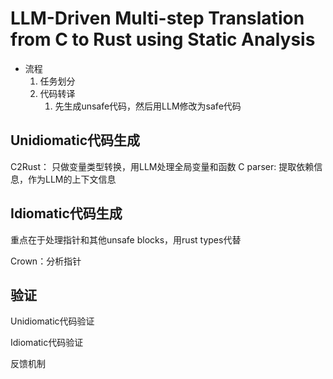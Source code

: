 # LLM-Driven Multi-step Translation from C to Rust using Static Analysis


- 流程
	1. 任务划分
	2. 代码转译
		1. 先生成unsafe代码，然后用LLM修改为safe代码



## Unidiomatic代码生成

C2Rust： 只做变量类型转换，用LLM处理全局变量和函数
C parser: 提取依赖信息，作为LLM的上下文信息



## Idiomatic代码生成

重点在于处理指针和其他unsafe blocks，用rust types代替

Crown：分析指针


## 验证

Unidiomatic代码验证

Idiomatic代码验证

反馈机制


